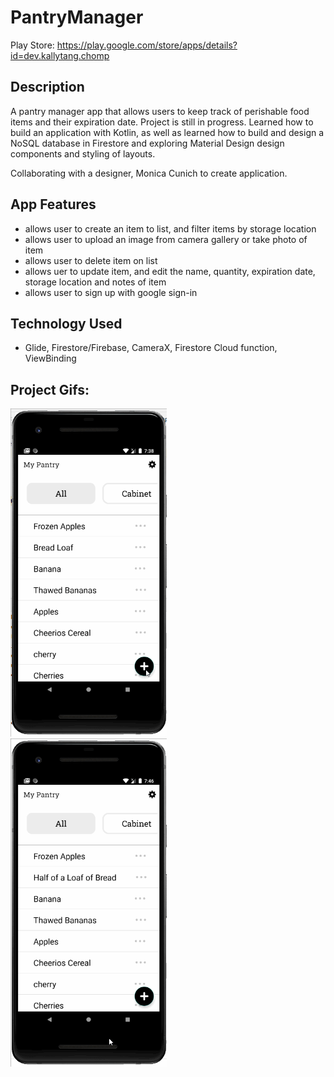 # PantryManager
Play Store:
https://play.google.com/store/apps/details?id=dev.kallytang.chomp

## Description 
A pantry manager app that allows users to keep track of perishable food items and their expiration date. Project is still in progress. 
Learned how to build an application with Kotlin, as well as learned how to build and design a NoSQL database in Firestore and exploring Material Design design components and styling of layouts. 

Collaborating with a designer, Monica Cunich to create application. 

## App Features
- allows user to create an item to list, and filter items by storage location
- allows user to upload an image from camera gallery or take photo of item
- allows user to delete item on list 
- allows uer to update item, and edit the name, quantity, expiration date, storage location and notes of item
- allows user to sign up with google sign-in 

## Technology Used 
- Glide, Firestore/Firebase, CameraX, Firestore Cloud function, ViewBinding

## Project Gifs: 
<img src='https://github.com/kallytang/PantryManagerApp/blob/main/general_gif.gif' title='Video Walkthrough' width='250px' alt='Video Walkthrough' /><br>
<img src='https://github.com/kallytang/PantryManagerApp/blob/main/updateItem.gif' title='Video Walkthrough' width='250px' alt='Video Walkthrough' /><br>
